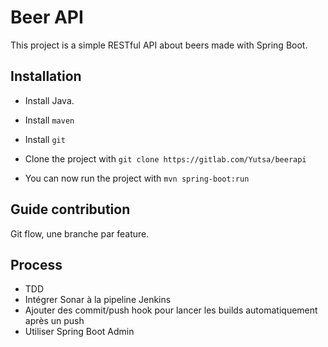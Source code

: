 # Beer API

This project is a simple RESTful API about beers made with Spring Boot.

## Installation

* Install Java.

* Install `maven`

* Install `git`

* Clone the project with `git clone https://gitlab.com/Yutsa/beerapi`

* You can now run the project with `mvn spring-boot:run`

## Guide contribution

Git flow, une branche par feature.

## Process

* TDD 
* Intégrer Sonar à la pipeline Jenkins
* Ajouter des commit/push hook pour lancer les builds automatiquement après un push
* Utiliser Spring Boot Admin